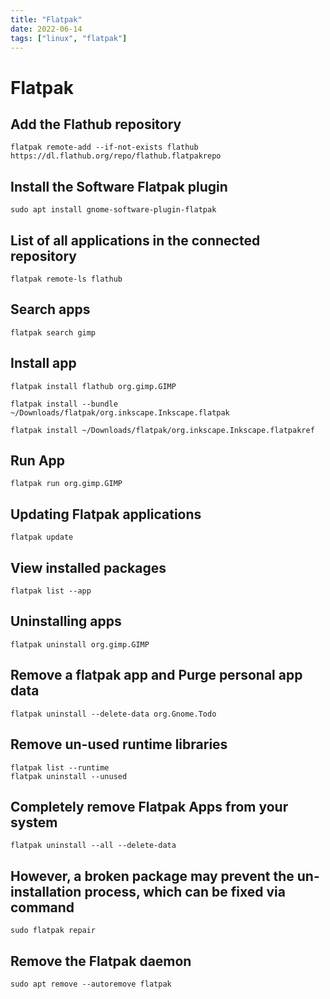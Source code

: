```yaml
---
title: "Flatpak"
date: 2022-06-14
tags: ["linux", "flatpak"]
---
```


# Flatpak

## Add the Flathub repository
~~~shell
flatpak remote-add --if-not-exists flathub https://dl.flathub.org/repo/flathub.flatpakrepo
~~~


## Install the Software Flatpak plugin
~~~shell
sudo apt install gnome-software-plugin-flatpak
~~~


## List of all applications in the connected repository
~~~shell
flatpak remote-ls flathub
~~~


## Search apps
~~~shell
flatpak search gimp
~~~


## Install app
~~~shell
flatpak install flathub org.gimp.GIMP
~~~

~~~shell
flatpak install --bundle ~/Downloads/flatpak/org.inkscape.Inkscape.flatpak
~~~

~~~shell
flatpak install ~/Downloads/flatpak/org.inkscape.Inkscape.flatpakref
~~~


## Run App
~~~shell
flatpak run org.gimp.GIMP
~~~


## Updating Flatpak applications
~~~shell
flatpak update
~~~


## View installed packages
~~~shell
flatpak list --app
~~~


## Uninstalling apps
~~~shell
flatpak uninstall org.gimp.GIMP
~~~


## Remove a flatpak app and Purge personal app data
~~~shell
flatpak uninstall --delete-data org.Gnome.Todo
~~~


## Remove un-used runtime libraries
~~~shell
flatpak list --runtime
flatpak uninstall --unused
~~~


## Completely remove Flatpak Apps from your system
~~~shell
flatpak uninstall --all --delete-data
~~~


## However, a broken package may prevent the un-installation process, which can be fixed via command
~~~shell
sudo flatpak repair
~~~


## Remove the Flatpak daemon
~~~shell
sudo apt remove --autoremove flatpak
~~~
